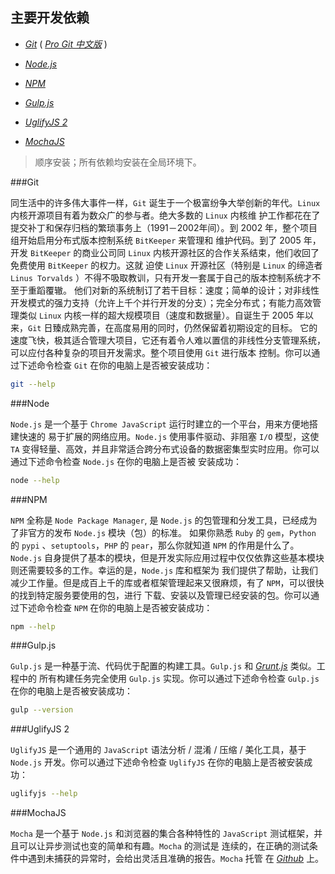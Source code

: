 主要开发依赖
-----------

+ [*Git*](http://git-scm.com/ '点击 · Click')  ( [*Pro Git 中文版*](http://git-scm.com/book/zh/v1 '点击 · Click') )

+ [*Node.js*](http://nodejs.org/ '点击 · Click')

+ [*NPM*](http://npmjs.org/ '点击 · Click')

+ [*Gulp.js*](http://gulpjs.com/ '点击 · Click')

+ [*UglifyJS 2*](http://lisperator.net/uglifyjs/ '点击 · Click')

+ [*MochaJS*](http://mochajs.org/ '点击 · Click')

> 顺序安装；所有依赖均安装在全局环境下。

###Git

同生活中的许多伟大事件一样，`Git` 诞生于一个极富纷争大举创新的年代。`Linux` 内核开源项目有着为数众广的参与者。绝大多数的 `Linux` 内核维
护工作都花在了提交补丁和保存归档的繁琐事务上（1991－2002年间）。到 2002 年，整个项目组开始启用分布式版本控制系统 `BitKeeper` 来管理和
维护代码。到了 2005 年，开发 `BitKeeper` 的商业公司同 `Linux` 内核开源社区的合作关系结束，他们收回了免费使用 `BitKeeper` 的权力。这就
迫使 `Linux` 开源社区（特别是 `Linux` 的缔造者 `Linus Torvalds` ）不得不吸取教训，只有开发一套属于自己的版本控制系统才不至于重蹈覆辙。
他们对新的系统制订了若干目标：速度；简单的设计；对非线性开发模式的强力支持（允许上千个并行开发的分支）；完全分布式；有能力高效管理类似
`Linux` 内核一样的超大规模项目（速度和数据量）。自诞生于 2005 年以来，`Git` 日臻成熟完善，在高度易用的同时，仍然保留着初期设定的目标。
它的速度飞快，极其适合管理大项目，它还有着令人难以置信的非线性分支管理系统，可以应付各种复杂的项目开发需求。整个项目使用 `Git` 进行版本
控制。你可以通过下述命令检查 `Git` 在你的电脑上是否被安装成功：

```bash
git --help
```

###Node

`Node.js` 是一个基于 `Chrome JavaScript` 运行时建立的一个平台，用来方便地搭建快速的 易于扩展的网络应用。`Node.js` 使用事件驱动、非阻塞
`I/O` 模型，这使 `TA` 变得轻量、高效，并且非常适合跨分布式设备的数据密集型实时应用。你可以通过下述命令检查 `Node.js` 在你的电脑上是否被
安装成功：

```bash
node --help
```

###NPM

`NPM` 全称是 `Node Package Manager`, 是 `Node.js` 的包管理和分发工具，已经成为了非官方的发布 `Node.js` 模块（包）的标准。
如果你熟悉 `Ruby` 的 `gem`，`Python` 的 `pypi` 、`setuptools`，`PHP` 的 `pear`，那么你就知道 `NPM` 的作用是什么了。
`Node.js` 自身提供了基本的模块，但是开发实际应用过程中仅仅依靠这些基本模块则还需要较多的工作。幸运的是，`Node.js` 库和框架为
我们提供了帮助，让我们减少工作量。但是成百上千的库或者框架管理起来又很麻烦，有了 `NPM`，可以很快的找到特定服务要使用的包，进行
下载、安装以及管理已经安装的包。你可以通过下述命令检查 `NPM` 在你的电脑上是否被安装成功：

```bash
npm --help
```

###Gulp.js

`Gulp.js` 是一种基于流、代码优于配置的构建工具。`Gulp.js` 和 [*Grunt.js*](http://gruntjs.com/ '点击 · Click') 类似。工程中的
所有构建任务完全使用 `Gulp.js` 实现。你可以通过下述命令检查 `Gulp.js` 在你的电脑上是否被安装成功：

```bash
gulp --version
```

###UglifyJS 2

`UglifyJS` 是一个通用的 `JavaScript` 语法分析 / 混淆 / 压缩 / 美化工具，基于 `Node.js` 开发。你可以通过下述命令检查
`UglifyJS` 在你的电脑上是否被安装成功：

```bash
uglifyjs --help
```

###MochaJS

`Mocha` 是一个基于 `Node.js` 和浏览器的集合各种特性的 `JavaScript` 测试框架，并且可以让异步测试也变的简单和有趣。`Mocha` 的测试是
连续的，在正确的测试条件中遇到未捕获的异常时，会给出灵活且准确的报告。`Mocha` 托管
在 [*Github*](https://github.com/mochajs/mocha '点击 · Click') 上。